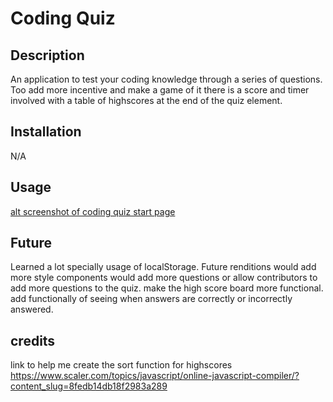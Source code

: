 # Coding Quiz

## Description

An application to test your coding knowledge through a series of questions. Too add more incentive and make a game of it there is a score and timer involved with a table of highscores at the end of the quiz element. 

## Installation 

N/A

## Usage

[alt screenshot of coding quiz start page](Assets/images/screenshot.jpg)

## Future
Learned a lot specially usage of localStorage. 
Future renditions would add more style components 
would add more questions or allow contributors to add more questions to the quiz. 
make the high score board more functional. 
add functionally of seeing when answers are correctly or incorrectly answered. 

## credits 
link to help me create the sort function for highscores
https://www.scaler.com/topics/javascript/online-javascript-compiler/?content_slug=8fedb14db18f2983a289